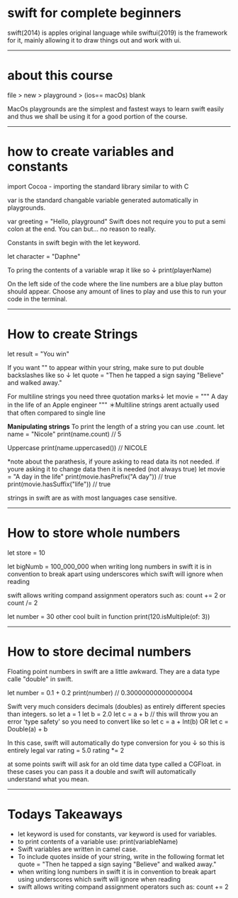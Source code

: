 # swift for complete beginners
 swift(2014) is apples original language while swiftui(2019) is the framework for it, mainly allowing it to draw things out and work with ui.
________________
# about this course
file > new > playground > (ios== macOs) blank

MacOs playgrounds are the simplest and fastest ways to learn swift easily and thus we shall be using it for a good portion of the course.
_________________
# how to create variables and constants
import Cocoa - importing the standard library similar to with C

var is the standard changable variable generated automatically in playgrounds.

var greeting = "Hello, playground"
Swift does not require you to put a semi colon at the end. You can but... no reason to really.

Constants in swift begin with the let keyword.

let character = "Daphne"

To pring the contents of a variable wrap it like so ↓
print(playerName)

On the left side of the code where the line numbers are a blue play button should appear. Choose any amount of lines to play and use this to run your code in the terminal.
_________________
# How to create Strings
let result = "You win"

If you want "" to appear within your string, make sure to put double backslashes like so ↓
let quote = "Then he tapped a sign saying \"Believe\" and walked away."

For multiline strings you need three quotation marks↓
let movie = """
A day in
the life of an
Apple engineer
"""
＊Multiline strings arent actually used that often compared to single line

**Manipulating strings**
To print the length of a string you can use .count.
let name = "Nicole"
print(name.count) // 5

Uppercase
print(name.uppercased()) // NICOLE

*note about the parathesis, if youre asking to read data its not needed. if youre asking it to change data then it is needed (not always true)
let movie = "A day in the life"
print(movie.hasPrefix("A day")) // true
print(movie.hasSuffix("life")) // true

strings in swift are as with most languages case sensitive.
_________________
# How to store whole numbers
let store = 10

let bigNumb = 100_000_000
when writing long numbers in swift it is in convention to break apart using underscores which swift will ignore when reading

swift allows writing compand assignment operators such as: count += 2 or count /= 2

let number = 30
other cool built in function print(120.isMultiple(of: 3))
_________________
# How to store decimal numbers
Floating point numbers in swift are a little awkward. They are a data type calle "double" in swift.

let number = 0.1 + 0.2
print(number) // 0.30000000000000004

Swift very much considers decimals (doubles) as entirely different species than integers.
so
let a = 1
let b = 2.0
let c = a + b // this will throw you an error 'type safety' so you need to convert like so
let c = a + Int(b) OR let c = Double(a) + b

In this case, swift will automatically do type conversion for you ↓ so this is entirely legal
var rating = 5.0
rating *= 2



at some points swift will ask for an old time data type called a CGFloat. in these cases you can pass it a double
and swift will automatically understand what you mean.


_________________
# Todays Takeaways
- let keyword is used for constants, var keyword is used for variables.
- to print contents of a variable use: print(variableName)
- Swift variables are written in camel case.
- To include quotes inside of your string, write in the following format let quote = "Then he tapped a sign saying \"Believe\" and walked away."
- when writing long numbers in swift it is in convention to break apart using underscores which swift will ignore when reading
- swift allows writing compand assignment operators such as: count += 2
